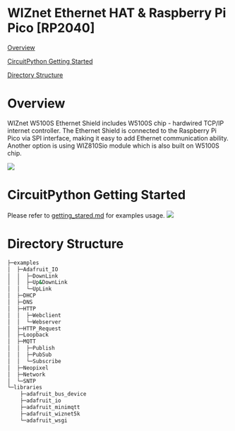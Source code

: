 # WIZnet Ethernet HAT & Raspberry Pi Pico [RP2040]

[Overview](#overview)

[CircuitPython Getting Started](#start)

[Directory Structure](#directory )


<a name="overview"></a>

# Overview

WIZnet W5100S Ethernet Shield includes W5100S chip - hardwired TCP/IP internet controller. The Ethernet Shield is connected to the Raspberry Pi Pico via SPI interface, making it easy to add Ethernet communication ability. Another option is using WIZ810Sio module which is also built on W5100S chip.

![][link-Shield]

<a name="start"></a>
# CircuitPython Getting Started

Please refer to [getting_stared.md][link-getting_started] for examples usage.
![][link-getting_image]

<a name="directory"></a>

# Directory Structure

``` bash
├─examples
│  ├─Adafruit_IO
│  │  ├─DownLink
│  │  ├─Up&DownLink
│  │  └─UpLink
│  ├─DHCP
│  ├─DNS
│  ├─HTTP
│  │  ├─Webclient
│  │  └─Webserver
│  ├─HTTP_Request
│  ├─Loopback
│  ├─MQTT
│  │  ├─Publish
│  │  ├─PubSub
│  │  └─Subscribe
│  ├─Neopixel
│  ├─Network
│  └─SNTP
└─libraries
    ├─adafruit_bus_device
    ├─adafruit_io
    ├─adafruit_minimqtt
    ├─adafruit_wiznet5k  
    └─adafruit_wsgi
```



<!--
Link
-->

[link-Shield]: https://github.com/Wiznet/RP2040-HAT-CircuitPython/blob/master/images/START/PICO%20Shield.jpg
[link-getting_image]: https://github.com/Wiznet/RP2040-HAT-CircuitPython/blob/master/images/START/getting_started.png
[link-getting_started]: https://github.com/Wiznet/RP2040-HAT-CircuitPython/blob/master/Ethernet%20Example%20Getting%20Started%20%5BCircuitpython%5D.md

